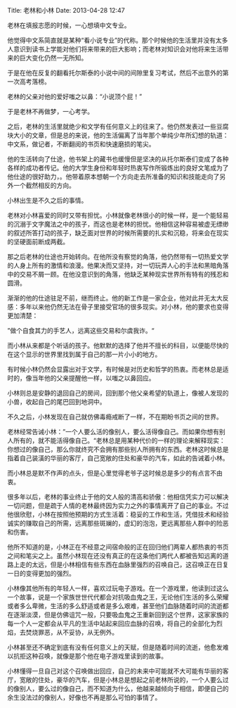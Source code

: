 Title: 老林和小林
Date: 2013-04-28 12:47 

老林在填报志愿的时候，一心想填中文专业。

他觉得中文系简直就是某种“看小说专业”的代称。那个时候他的生活里并没有太多人意识到读书上学能对他们将来带来的巨大影响；而老林对知识会对他将来生活带来的巨大变化仍然一无所知。

于是在他在反复的翻看托尔斯泰的小说中间的间隙里复习考试，然后不出意外的第一次高考落榜。

老林的父亲对他的爱好嗤之以鼻：“小说顶个屁！”

于是老林不再做梦，一心考学。

之后，老林的生活里就绝少和文学有任何意义上的往来了。他仍然发表过一些豆腐块大小的文章，但是总的来说，他的生活偏离了当年那个单纯少年所幻想的轨道：中文系，做记者，不断翻阅的书页和快速磨损的笔尖。

他的生活转向了仕途，他书架上的藏书也缓慢但是坚决的从托尔斯泰们变成了各种各样的成功者传记。他的大学生身份和年轻时热衷写作所锻炼出的良好文笔成为了他仕途的很好助力，。他带着原本想朝一个方向走去所准备的知识和技能走向了另外一个截然相反的方向。

小林出生是不久之后的事情。

老林对小林喜爱的同时又带有担忧。小林就像老林很小的时候一样，是一个能轻易的沉溺于文字魔法之中的孩子，而这也是老林的担忧。他相信这种容易被虚无缥缈的叙述所答打动的孩子，缺乏面对世界的时候所需要的扎实和沉稳，将来会在现实的坚硬面前断成两截。

那之后老林的仕途也开始转向。在他所没有察觉的角落，他仍然带有一切热爱文学的人身上所有的激情和浪漫。他果决而又坚持，对一切玩弄人心的手法和黑暗角落中的交易不屑一顾。在他没意识到的角落，他缺乏某种现实世界所有特有的残忍和圆滑。

渐渐的他的仕途驻足不前，继而终止。他的新工作是一家企业，他对此并无太大反感：多年以来他仍然无法在骨子里接受官场的很多现实。对小林，他的要求也变得更加清楚：

”做个自食其力的手艺人，远离这些交易和尔虞我诈。“

而小林从来都是个听话的孩子。他默默的选择了他并不擅长的科目，以便能尽快的在这个显示的世界里找到属于自己的那一片小小的地方。

有时候小林仍然会显露出对于文学，有时候是对历史和哲学的热衷。而老林总是适时的，像当年他的父亲提醒他一样，以嗤之以鼻回应。

小林则总是安静的退回自己的房间，回到那个他父亲希望的轨道上，像被人发现的小兽，收起自己的尾巴回到地洞中。

不久之后，小林发现在自己就仿佛毒瘾戒断了一样，不在期盼书页之间的世界。

老林经常告诫小林：”一个人要么活的像别人，要么活得像自己。而如果你想有别人所有的，就不能活得像自己。“老林总是用某种代价的一样的理论来解释现实：你想过的像自己，那么你就终究不会拥有那些别人所拥有的东西。老林这时候总是指着自己装潢的华丽的客厅，自己宽敞的住处和豪华的汽车，如此的告诫着小林。

而小林总是默不作声的点头，但是心里觉得老爷子这时候总是多少的有点言不由衷。


很多年以后，老林的事业终止于他的文人般的清高和骄傲：他相信凭实力可以解决一切问题，但是疏于人情的老林最终因为实力之外的事情离开了自己的事业。不过他很欣慰，小林在按照他预期的方式生活着：稳妥的工作和生活，凭借技术和经验诚实的赚取自己的所需，远离那些斑斓的，虚幻的泡泡，更远离那些人群中的险恶和伤害。

他所不知道的是，小林正在不经意之间宿命般的正在回归他们两辈人都热衷的书页之间和笔尖之上。虽然小林现在还没有真正的在这条他们两代人都被告知远离的道路上走的太远，但是小林相信有些东西在血脉里强烈的召唤自己，这召唤正在日复一日的变得更加的强烈。

小林像其他所有的年轻人一样，喜欢过玩电子游戏。在一个游戏里，他读到过这么一个故事，说是一个家族世世代代都会对抗吸血鬼之王，无论他们生活的多么荣耀或者多么卑微，生活的多么舒适或者是多么艰难，甚至他们血脉随着时间的流逝都在逐渐淡漠，但是仿佛诅咒一般，只要吸血鬼之王重新回到这个世界，这家家族的每一个人一定都会从平凡的生活中站起来回应血脉的召唤，将自己的全部化为烈焰，去焚烧罪恶，从不妥协，从无例外。

小林甚至还不确定到底有没有任何意义上的天赋，但是随着时间的流逝，他愈发难以抗拒这种召唤，就像是那个他在电子游戏里读到的故事。

小林懂得一旦自己对这个召唤做出回应，自己的未来中可能就不大可能有华丽的客厅，宽敞的住处，豪华的汽车，但是小林总是想起之前老林所说的，一个人要么过的像别人，要么过的像自己，而不知道为什么，他越来越倾向于相信，即便自己的余生没法过的像别人，好像也不再是那么可怕的事情了。